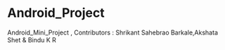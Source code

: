 # Android_Project
Android_Mini_Project , Contributors :  Shrikant Sahebrao Barkale,Akshata Shet & Bindu K R

